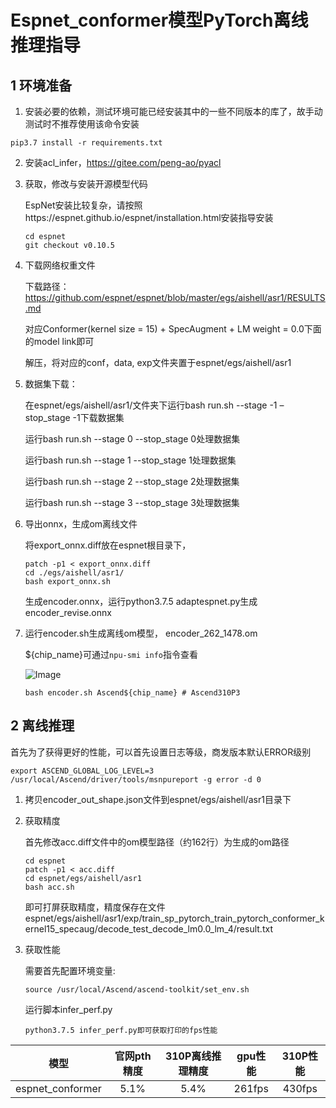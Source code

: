 # Espnet_conformer模型PyTorch离线推理指导

## 1 环境准备 

1. 安装必要的依赖，测试环境可能已经安装其中的一些不同版本的库了，故手动测试时不推荐使用该命令安装  

```
pip3.7 install -r requirements.txt  
```

2. 安装acl_infer，https://gitee.com/peng-ao/pyacl

3. 获取，修改与安装开源模型代码  

   EspNet安装比较复杂，请按照https://espnet.github.io/espnet/installation.html安装指导安装

   ```
   cd espnet
   git checkout v0.10.5
   ```

4. 下载网络权重文件

   下载路径：https://github.com/espnet/espnet/blob/master/egs/aishell/asr1/RESULTS.md

   对应Conformer(kernel size = 15) + SpecAugment + LM weight = 0.0下面的model link即可

   解压，将对应的conf，data, exp文件夹置于espnet/egs/aishell/asr1

5. 数据集下载：

   在espnet/egs/aishell/asr1/文件夹下运行bash run.sh --stage -1 –stop_stage -1下载数据集

   运行bash run.sh --stage 0 --stop_stage 0处理数据集

   运行bash run.sh --stage 1 --stop_stage 1处理数据集

   运行bash run.sh --stage 2 --stop_stage 2处理数据集

   运行bash run.sh --stage 3 --stop_stage 3处理数据集

6. 导出onnx，生成om离线文件

   将export_onnx.diff放在espnet根目录下，

   ```
   patch -p1 < export_onnx.diff
   cd ./egs/aishell/asr1/
   bash export_onnx.sh
   ```

   生成encoder.onnx，运行python3.7.5 adaptespnet.py生成encoder_revise.onnx

7. 运行encoder.sh生成离线om模型， encoder_262_1478.om
   
   ${chip_name}可通过`npu-smi info`指令查看

   ![Image](https://gitee.com/ascend/ModelZoo-PyTorch/raw/master/ACL_PyTorch/images/310P3.png)
   
   ```
   bash encoder.sh Ascend${chip_name} # Ascend310P3
   ```
   

## 2 离线推理 

   首先为了获得更好的性能，可以首先设置日志等级，商发版本默认ERROR级别

```
export ASCEND_GLOBAL_LOG_LEVEL=3
/usr/local/Ascend/driver/tools/msnpureport -g error -d 0
```

1.  拷贝encoder_out_shape.json文件到espnet/egs/aishell/asr1目录下

2. 获取精度

   首先修改acc.diff文件中的om模型路径（约162行）为生成的om路径

   ```
   cd espnet
   patch -p1 < acc.diff
   cd espnet/egs/aishell/asr1
   bash acc.sh
   ```

   即可打屏获取精度，精度保存在文件espnet/egs/aishell/asr1/exp/train_sp_pytorch_train_pytorch_conformer_kernel15_specaug/decode_test_decode_lm0.0_lm_4/result.txt

3. 获取性能

   需要首先配置环境变量:

   ```
   source /usr/local/Ascend/ascend-toolkit/set_env.sh
   ```

   运行脚本infer_perf.py

   ```
   python3.7.5 infer_perf.py即可获取打印的fps性能
   ```

   

|       模型       | 官网pth精度 | 310P离线推理精度 | gpu性能 | 310P性能 |
| :--------------: | :---------: | :-------------: | :-----: | :-----: |
| espnet_conformer |    5.1%     |      5.4%       | 261fps  | 430fps  |
